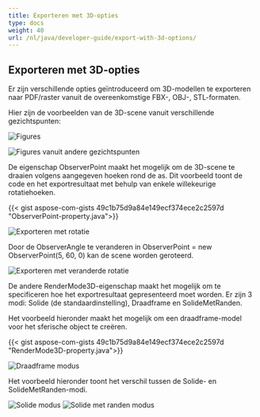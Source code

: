 ```yaml
---
title: Exporteren met 3D-opties
type: docs
weight: 40
url: /nl/java/developer-guide/export-with-3d-options/
---
```


## **Exporteren met 3D-opties**

Er zijn verschillende opties geïntroduceerd om 3D-modellen te exporteren naar PDF/raster vanuit de overeenkomstige FBX-, OBJ-, STL-formaten.

Hier zijn de voorbeelden van de 3D-scene vanuit verschillende gezichtspunten:

![Figures](/_assets/guide/3d/fig1.png)

![Figures vanuit andere gezichtspunten](/_assets/guide/3d/fig2.png)

De eigenschap ObserverPoint maakt het mogelijk om de 3D-scene te draaien volgens aangegeven hoeken rond de as. Dit voorbeeld toont de code en het exportresultaat met behulp van enkele willekeurige rotatiehoeken.

{{< gist aspose-com-gists 49c1b75d9a84e149ecf374ece2c2597d "ObserverPoint-property.java">}}

![Exporteren met rotatie](/_assets/guide/3d/fig3.png)

Door de ObserverAngle te veranderen in ObserverPoint = new ObserverPoint(5, 60, 0) kan de scene worden geroteerd.

![Exporteren met veranderde rotatie](/_assets/guide/3d/fig4.png)

De andere RenderMode3D-eigenschap maakt het mogelijk om te specificeren hoe het exportresultaat gepresenteerd moet worden. Er zijn 3 modi: Solide (de standaardinstelling), Draadframe en SolideMetRanden.

Het voorbeeld hieronder maakt het mogelijk om een draadframe-model voor het sferische object te creëren.

{{< gist aspose-com-gists 49c1b75d9a84e149ecf374ece2c2597d "RenderMode3D-property.java">}}

![Draadframe modus](/_assets/guide/3d/fig5.png)

Het voorbeeld hieronder toont het verschil tussen de Solide- en SolideMetRanden-modi.

![Solide modus](/_assets/guide/3d/fig6.png)
![Solide met randen modus](/_assets/guide/3d/fig7.png)
